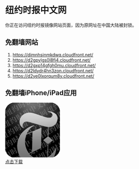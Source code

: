 <h1>纽约时报中文网</h1>
<p>你正在访问纽约时报镜像网站页面，因为原网址在中国大陆被封锁。</p>
<h2>免翻墙网站</h2>
<ol>
<li><a href="https://dimnhsinmkdwq.cloudfront.net/" target="1">https://dimnhsinmkdwq.cloudfront.net/</a></li>
<li><a href="https://d2gpylgs0l8fi4.cloudfront.net/" target="2">https://d2gpylgs0l8fi4.cloudfront.net/</a></li>
<li><a href="https://d2gxp14gfgh0mu.cloudfront.net/" target="3">https://d2gxp14gfgh0mu.cloudfront.net/</a></li>
<li><a href="https://d2ldydr4hn3zon.cloudfront.net/" target="4">https://d2ldydr4hn3zon.cloudfront.net/</a></li>
<li><a href="https://d2ye0lxorqum8y.cloudfront.net/" target="5">https://d2ye0lxorqum8y.cloudfront.net/</a></li>
</ol>
<h2>免翻墙iPhone/iPad应用</h2>
<p>
	<a href="https://itunes.apple.com/cn/app/niu-yue-shi-bao-zhong-wen-wang/id807498298?mt=8">
		<img src="icon175x175.jpeg" />
		<br/>点击下载
	</a>
</p>